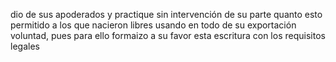 dio de sus apoderados y practique sin intervención de su parte quanto esto permitido a los que nacieron libres usando en todo de su exportación voluntad, pues para ello formaizo a su favor esta escritura con los requisitos legales